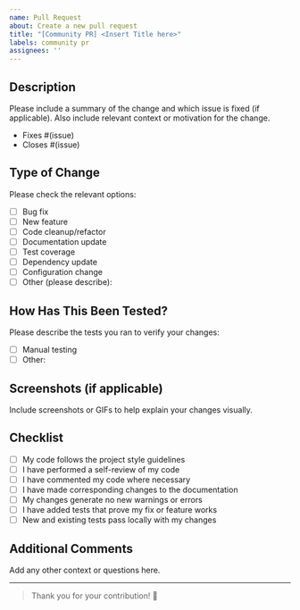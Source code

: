 ```yaml
---
name: Pull Request
about: Create a new pull request
title: "[Community PR] <Insert Title here>"
labels: community pr
assignees: ''
---
```

## Description

Please include a summary of the change and which issue is fixed (if applicable). Also include relevant context or motivation for the change.

- Fixes #(issue)
- Closes #(issue)

## Type of Change

Please check the relevant options:

- [ ] Bug fix
- [ ] New feature
- [ ] Code cleanup/refactor
- [ ] Documentation update
- [ ] Test coverage
- [ ] Dependency update
- [ ] Configuration change
- [ ] Other (please describe):

## How Has This Been Tested?

Please describe the tests you ran to verify your changes:

- [ ] Manual testing
- [ ] Other:

## Screenshots (if applicable)

Include screenshots or GIFs to help explain your changes visually.

## Checklist

- [ ] My code follows the project style guidelines
- [ ] I have performed a self-review of my code
- [ ] I have commented my code where necessary
- [ ] I have made corresponding changes to the documentation
- [ ] My changes generate no new warnings or errors
- [ ] I have added tests that prove my fix or feature works
- [ ] New and existing tests pass locally with my changes

## Additional Comments

Add any other context or questions here.

---

> Thank you for your contribution! 🎉
